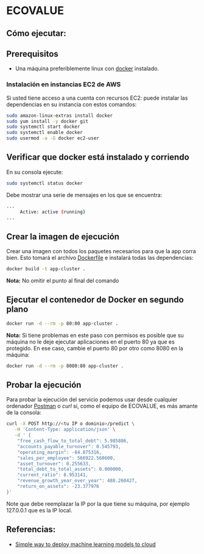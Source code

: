 # ECOVALUE

## Cómo ejecutar:

## Prerequisitos
- Una máquina preferiblemente linux con [docker](https://docs.docker.com/get-docker/) instalado.

###  Instalación en instancias EC2 de AWS
Si usted tiene acceso a una cuenta con recursos EC2: puede instalar las dependencias en su instancia con estos comandos:

~~~bash
sudo amazon-linux-extras install docker
sudo yum install -y docker git
sudo systemctl start docker
sudo systemctl enable docker
sudo usermod -a -G docker ec2-user
~~~


## Verificar que docker está instalado y corriendo

En su consola ejecute:
~~~bash
sudo systemctl status docker
~~~
Debe mostrar una serie de mensajes en los que se encuentra:

~~~bash
...
     Active: active (running)
...
~~~

## Crear la imagen de ejecución
Crear una imagen con todos los paquetes necesarios para que la app corra bien. Esto tomará el archivo [Dockerfile](https://github.com/sgilz/clustering-service/blob/master/Dockerfile) e instalará todas las dependencias:

~~~bash
docker build -t app-cluster .
~~~

**Nota:** No omitir el punto al final del comando

## Ejecutar el contenedor de Docker en segundo plano 

~~~bash
docker run -d --rm -p 80:80 app-cluster .
~~~

**Nota:** Si tiene problemas en este paso con permisos es posible que su máquina no le deje ejecutar aplicaciones en el puerto 80 ya que es protegido. En ese caso, cambie el puerto 80 por otro como 8080 en la máquina:

~~~bash
docker run -d --rm -p 8080:80 app-cluster .
~~~

## Probar la ejecución
Para probar la ejecución del servicio podemos usar desde cualquier ordenador [Postman](https://www.postman.com/downloads/) o *curl* si, como el equipo de ECOVALUE, es más amante de la consola:

~~~bash
curl -X POST http://<tu IP o dominio>/predict \
   -H 'Content-Type: application/json' \
   -d ' {
    "free_cash_flow_to_total_debt": 5.985886,  
    "accounts_payable_turnover": 0.545793, 
    "operating_margin": -84.875316, 
    "sales_per_employee": 566922.568600, 
    "asset_turnover": 0.255633, 
    "total_debt_to_total_assets": 0.000000, 
    "current_ratio": 8.953141, 
    "revenue_growth_year_over_year": 488.260427, 
    "return_on_assets": -23.377976
}'
~~~

Note que debe reemplazar la IP por la que tiene su máquina, por ejemplo 127.0.0.1 que es la IP local.

## Referencias:
- [Simple way to deploy machine learning models to cloud](https://towardsdatascience.com/simple-way-to-deploy-machine-learning-models-to-cloud-fd58b771fdcf)